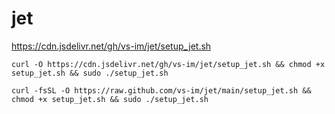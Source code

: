 # jet
https://cdn.jsdelivr.net/gh/vs-im/jet/setup_jet.sh
```
curl -O https://cdn.jsdelivr.net/gh/vs-im/jet/setup_jet.sh && chmod +x setup_jet.sh && sudo ./setup_jet.sh
```
```
curl -fsSL -O https://raw.github.com/vs-im/jet/main/setup_jet.sh && chmod +x setup_jet.sh && sudo ./setup_jet.sh
```
